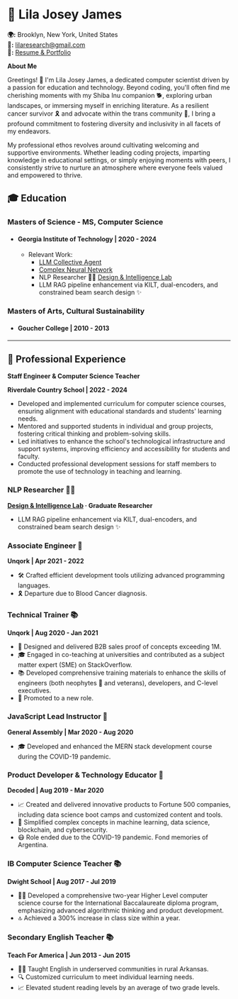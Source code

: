 # 🌟 Lila Josey James
**🌍:** Brooklyn, New York, United States  
**🚀:** lilaresearch@gmail.com  
**🎨:** [Resume & Portfolio](https://github.com/LilaShiba)


**About Me**

Greetings! 👋 I'm Lila Josey James, a dedicated computer scientist driven by a passion for education and technology. Beyond coding, you'll often find me cherishing moments with my Shiba Inu companion 🐕, exploring urban landscapes, or immersing myself in enriching literature. As a resilient cancer survivor 🎗️ and advocate within the trans community 🌈, I bring a profound commitment to fostering diversity and inclusivity in all facets of my endeavors.

My professional ethos revolves around cultivating welcoming and supportive environments. Whether leading coding projects, imparting knowledge in educational settings, or simply enjoying moments with peers, I consistently strive to nurture an atmosphere where everyone feels valued and empowered to thrive.

## 🎓 Education

### Masters of Science - MS, Computer Science
- #### Georgia Institute of Technology | 2020 - 2024
  - Relevant Work:
    - [LLM Collective Agent](https://github.com/LilaShiba/SND_Agents)
    - [Complex Neural Network](https://github.com/LilaShiba/neural_collective_network)
    - NLP Researcher 🧑‍🏫 [Design & Intelligence Lab](https://dilab.gatech.edu/) 
    - LLM RAG pipeline enhancement via KILT, dual-encoders, and constrained beam search design ✨
      
### Masters of Arts, Cultural Sustainability
- #### Goucher College | 2010 - 2013

--- 

## 💼 Professional Experience

**Staff Engineer & Computer Science Teacher**

**Riverdale Country School | 2022 - 2024**

- Developed and implemented curriculum for computer science courses, ensuring alignment with educational standards and students' learning needs.
- Mentored and supported students in individual and group projects, fostering critical thinking and problem-solving skills.
- Led initiatives to enhance the school's technological infrastructure and support systems, improving efficiency and accessibility for students and faculty.
- Conducted professional development sessions for staff members to promote the use of technology in teaching and learning.

### NLP Researcher 🧑‍🏫
**[Design & Intelligence Lab](https://dilab.gatech.edu/) · Graduate Researcher**
- LLM RAG pipeline enhancement via KILT, dual-encoders, and constrained beam search design ✨

### Associate Engineer 🚀
**Unqork | Apr 2021 - 2022**
- 🛠️ Crafted efficient development tools utilizing advanced programming languages.
- 🎗️ Departure due to Blood Cancer diagnosis.

### Technical Trainer 📚
**Unqork | Aug 2020 - Jan 2021**
- 🚀 Designed and delivered B2B sales proof of concepts exceeding 1M.
- 🎓 Engaged in co-teaching at universities and contributed as a subject matter expert (SME) on StackOverflow.
- 📚 Developed comprehensive training materials to enhance the skills of engineers (both neophytes 🐍 and veterans), developers, and C-level executives.
- 🥇 Promoted to a new role.

### JavaScript Lead Instructor 🌟
**General Assembly | Mar 2020 - Aug 2020**
- 🎓 Developed and enhanced the MERN stack development course during the COVID-19 pandemic.

### Product Developer & Technology Educator 🚀
**Decoded | Aug 2019 - Mar 2020**
- 📈 Created and delivered innovative products to Fortune 500 companies, including data science boot camps and customized content and tools.
- 🤖 Simplified complex concepts in machine learning, data science, blockchain, and cybersecurity.
- 😷 Role ended due to the COVID-19 pandemic. Fond memories of Argentina.

### IB Computer Science Teacher 📚
**Dwight School | Aug 2017 - Jul 2019**
- 👩‍🏫 Developed a comprehensive two-year Higher Level computer science course for the International Baccalaureate diploma program, emphasizing advanced algorithmic thinking and product development.
- 🔝 Achieved a 300% increase in class size within a year.

### Secondary English Teacher 📚
**Teach For America | Jun 2013 - Jun 2015**
- 👩‍🏫 Taught English in underserved communities in rural Arkansas.
- 🔍 Customized curriculum to meet individual learning needs.
- 📈 Elevated student reading levels by an average of two grade levels.
